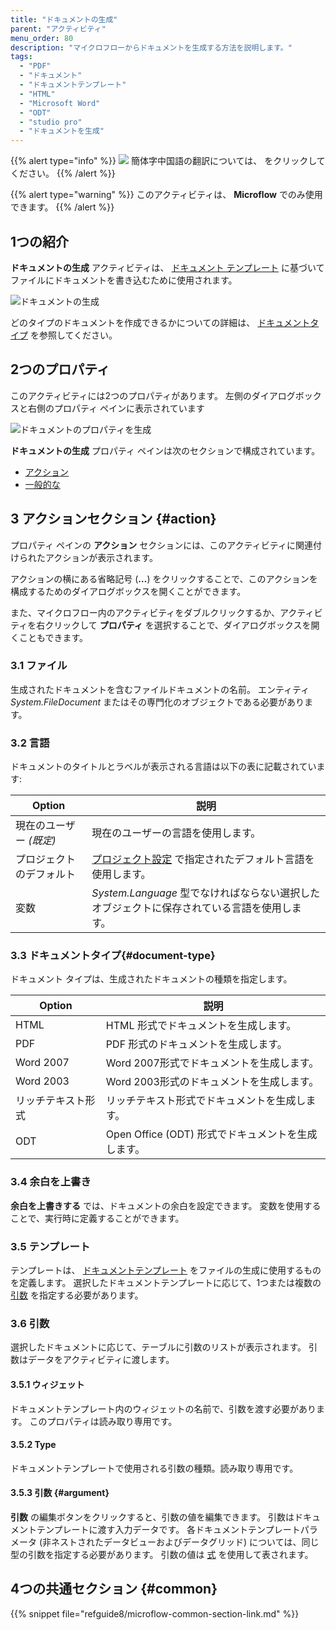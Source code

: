 ```yaml
---
title: "ドキュメントの生成"
parent: "アクティビティ"
menu_order: 80
description: "マイクロフローからドキュメントを生成する方法を説明します。"
tags:
  - "PDF"
  - "ドキュメント"
  - "ドキュメントテンプレート"
  - "HTML"
  - "Microsoft Word"
  - "ODT"
  - "studio pro"
  - "ドキュメントを生成"
---
```


{{% alert type="info" %}}
<img src="attachments/chinese-translation/china.png" style="display: inline-block; margin: 0" /> 簡体字中国語の翻訳については、 [<unk> <unk> <unk>](https://cdn.mendix.tencent-cloud.com/documentation/refguide8/generate-document.pdf) をクリックしてください。
{{% /alert %}}

{{% alert type="warning" %}}
このアクティビティは、 **Microflow** でのみ使用できます。
{{% /alert %}}

## 1つの紹介

**ドキュメントの生成** アクティビティは、 [ドキュメント テンプレート](document-templates) に基づいてファイルにドキュメントを書き込むために使用されます。

![ドキュメントの生成](attachments/generate-document/generate-document.png)

どのタイプのドキュメントを作成できるかについての詳細は、 [ドキュメントタイプ](#document-type) を参照してください。

## 2つのプロパティ

このアクティビティには2つのプロパティがあります。 左側のダイアログボックスと右側のプロパティ ペインに表示されています

![ドキュメントのプロパティを生成](attachments/generate-document/generate-document-properties.png)

**ドキュメントの生成** プロパティ ペインは次のセクションで構成されています。

* [アクション](#action)
* [一般的な](#common)

## 3 アクションセクション {#action}

プロパティ ペインの **アクション** セクションには、このアクティビティに関連付けられたアクションが表示されます。

アクションの横にある省略記号 (**…**) をクリックすることで、このアクションを構成するためのダイアログボックスを開くことができます。

また、マイクロフロー内のアクティビティをダブルクリックするか、アクティビティを右クリックして **プロパティ** を選択することで、ダイアログボックスを開くこともできます。

### 3.1 ファイル

生成されたドキュメントを含むファイルドキュメントの名前。 エンティティ *System.FileDocument* またはその専門化のオブジェクトである必要があります。

### 3.2 言語

ドキュメントのタイトルとラベルが表示される言語は以下の表に記載されています:

| Option         | 説明                                                      |
| -------------- | ------------------------------------------------------- |
| 現在のユーザー *(既定)* | 現在のユーザーの言語を使用します。                                       |
| プロジェクトのデフォルト   | [プロジェクト設定](project-settings) で指定されたデフォルト言語を使用します。       |
| 変数             | *System.Language* 型でなければならない選択したオブジェクトに保存されている言語を使用します。 |

### 3.3 ドキュメントタイプ{#document-type}

ドキュメント タイプは、生成されたドキュメントの種類を指定します。

| Option    | 説明                                 |
| --------- | ---------------------------------- |
| HTML      | HTML 形式でドキュメントを生成します。              |
| PDF       | PDF 形式のドキュメントを生成します。               |
| Word 2007 | Word 2007形式でドキュメントを生成します。          |
| Word 2003 | Word 2003形式のドキュメントを生成します。          |
| リッチテキスト形式 | リッチテキスト形式でドキュメントを生成します。            |
| ODT       | Open Office (ODT) 形式でドキュメントを生成します。 |

### 3.4 余白を上書き

**余白を上書きする** では、ドキュメントの余白を設定できます。 変数を使用することで、実行時に定義することができます。

### 3.5 テンプレート

テンプレートは、 [ドキュメントテンプレート](document-templates) をファイルの生成に使用するものを定義します。 選択したドキュメントテンプレートに応じて、1つまたは複数の [引数](#argument) を指定する必要があります。

### 3.6 引数

選択したドキュメントに応じて、テーブルに引数のリストが表示されます。 引数はデータをアクティビティに渡します。

#### 3.5.1 ウィジェット

ドキュメントテンプレート内のウィジェットの名前で、引数を渡す必要があります。 このプロパティは読み取り専用です。

#### 3.5.2 Type

ドキュメントテンプレートで使用される引数の種類。読み取り専用です。

#### 3.5.3 引数 {#argument}

**引数** の編集ボタンをクリックすると、引数の値を編集できます。  引数はドキュメントテンプレートに渡す入力データです。 各ドキュメントテンプレートパラメータ (非ネストされたデータビューおよびデータグリッド) については、同じ型の引数を指定する必要があります。 引数の値は [式](expressions) を使用して表されます。

## 4つの共通セクション {#common}

{{% snippet file="refguide8/microflow-common-section-link.md" %}}
